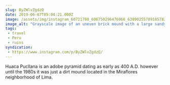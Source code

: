 ```yaml
---
slug: ByZWlvZgdzQ
date: 2019-06-07T05:04:21.000Z
image: /assets/img/instagram_60721780_606750296476966_6389025578918578286_n_18064193839076217.jpg
image_alt: "Grayscale image of an uneven brick mound with a large sandy area in front and a cloudy sky above."
tags:
 - travel
 - Peru
 - ruins
syndication:
 - https://www.instagram.com/p/ByZWlvZgdzQ/
---
```


Huaca Pucllana is an adobe pyramid dating as early as 400 A.D. however until the 1980s it was just a dirt mound located in the Miraflores neighborhood of Lima.
